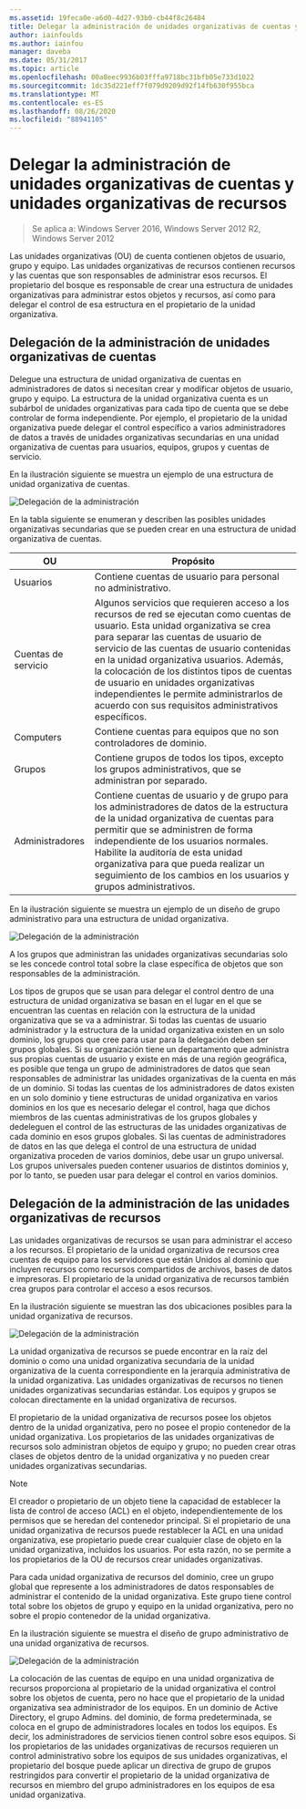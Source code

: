 ```yaml
---
ms.assetid: 19feca0e-a6d0-4d27-93b0-cb44f8c26484
title: Delegar la administración de unidades organizativas de cuentas y unidades organizativas de recursos
author: iainfoulds
ms.author: iainfou
manager: daveba
ms.date: 05/31/2017
ms.topic: article
ms.openlocfilehash: 00a8eec9936b03fffa9718bc31bfb05e733d1022
ms.sourcegitcommit: 1dc35d221eff7f079d9209d92f14fb630f955bca
ms.translationtype: MT
ms.contentlocale: es-ES
ms.lasthandoff: 08/26/2020
ms.locfileid: "88941105"
---
```

# <a name="delegating-administration-of-account-ous-and-resource-ous"></a>Delegar la administración de unidades organizativas de cuentas y unidades organizativas de recursos

>Se aplica a: Windows Server 2016, Windows Server 2012 R2, Windows Server 2012

Las unidades organizativas (OU) de cuenta contienen objetos de usuario, grupo y equipo. Las unidades organizativas de recursos contienen recursos y las cuentas que son responsables de administrar esos recursos. El propietario del bosque es responsable de crear una estructura de unidades organizativas para administrar estos objetos y recursos, así como para delegar el control de esa estructura en el propietario de la unidad organizativa.

## <a name="delegating-administration-of-account-ous"></a>Delegación de la administración de unidades organizativas de cuentas
Delegue una estructura de unidad organizativa de cuentas en administradores de datos si necesitan crear y modificar objetos de usuario, grupo y equipo. La estructura de la unidad organizativa cuenta es un subárbol de unidades organizativas para cada tipo de cuenta que se debe controlar de forma independiente. Por ejemplo, el propietario de la unidad organizativa puede delegar el control específico a varios administradores de datos a través de unidades organizativas secundarias en una unidad organizativa de cuentas para usuarios, equipos, grupos y cuentas de servicio.

En la ilustración siguiente se muestra un ejemplo de una estructura de unidad organizativa de cuentas.

![Delegación de la administración](media/Delegating-Administration-of-Account-OUs-and-Resource-OUs/66d38fbe-e8eb-42d7-abab-9526243bf6d9.gif)

En la tabla siguiente se enumeran y describen las posibles unidades organizativas secundarias que se pueden crear en una estructura de unidad organizativa de cuentas.

|OU|Propósito|
|------|-----------|
|Usuarios|Contiene cuentas de usuario para personal no administrativo.|
|Cuentas de servicio|Algunos servicios que requieren acceso a los recursos de red se ejecutan como cuentas de usuario. Esta unidad organizativa se crea para separar las cuentas de usuario de servicio de las cuentas de usuario contenidas en la unidad organizativa usuarios. Además, la colocación de los distintos tipos de cuentas de usuario en unidades organizativas independientes le permite administrarlos de acuerdo con sus requisitos administrativos específicos.|
|Computers|Contiene cuentas para equipos que no son controladores de dominio.|
|Grupos|Contiene grupos de todos los tipos, excepto los grupos administrativos, que se administran por separado.|
|Administradores|Contiene cuentas de usuario y de grupo para los administradores de datos de la estructura de la unidad organizativa de cuentas para permitir que se administren de forma independiente de los usuarios normales. Habilite la auditoría de esta unidad organizativa para que pueda realizar un seguimiento de los cambios en los usuarios y grupos administrativos.|

En la ilustración siguiente se muestra un ejemplo de un diseño de grupo administrativo para una estructura de unidad organizativa.

![Delegación de la administración](media/Delegating-Administration-of-Account-OUs-and-Resource-OUs/be2cd2d2-6956-429c-a53a-369e6fe40b2b.gif)

A los grupos que administran las unidades organizativas secundarias solo se les concede control total sobre la clase específica de objetos que son responsables de la administración.

Los tipos de grupos que se usan para delegar el control dentro de una estructura de unidad organizativa se basan en el lugar en el que se encuentran las cuentas en relación con la estructura de la unidad organizativa que se va a administrar. Si todas las cuentas de usuario administrador y la estructura de la unidad organizativa existen en un solo dominio, los grupos que cree para usar para la delegación deben ser grupos globales. Si su organización tiene un departamento que administra sus propias cuentas de usuario y existe en más de una región geográfica, es posible que tenga un grupo de administradores de datos que sean responsables de administrar las unidades organizativas de la cuenta en más de un dominio. Si todas las cuentas de los administradores de datos existen en un solo dominio y tiene estructuras de unidad organizativa en varios dominios en los que es necesario delegar el control, haga que dichos miembros de las cuentas administrativas de los grupos globales y dedeleguen el control de las estructuras de las unidades organizativas de cada dominio en esos grupos globales. Si las cuentas de administradores de datos en las que delega el control de una estructura de unidad organizativa proceden de varios dominios, debe usar un grupo universal. Los grupos universales pueden contener usuarios de distintos dominios y, por lo tanto, se pueden usar para delegar el control en varios dominios.

## <a name="delegating-administration-of-resource-ous"></a>Delegación de la administración de las unidades organizativas de recursos
Las unidades organizativas de recursos se usan para administrar el acceso a los recursos. El propietario de la unidad organizativa de recursos crea cuentas de equipo para los servidores que están Unidos al dominio que incluyen recursos como recursos compartidos de archivos, bases de datos e impresoras. El propietario de la unidad organizativa de recursos también crea grupos para controlar el acceso a esos recursos.

En la ilustración siguiente se muestran las dos ubicaciones posibles para la unidad organizativa de recursos.

![Delegación de la administración](media/Delegating-Administration-of-Account-OUs-and-Resource-OUs/6667a5ce-34d6-48a9-9974-b823ba70e2af.gif)

La unidad organizativa de recursos se puede encontrar en la raíz del dominio o como una unidad organizativa secundaria de la unidad organizativa de la cuenta correspondiente en la jerarquía administrativa de la unidad organizativa. Las unidades organizativas de recursos no tienen unidades organizativas secundarias estándar. Los equipos y grupos se colocan directamente en la unidad organizativa de recursos.

El propietario de la unidad organizativa de recursos posee los objetos dentro de la unidad organizativa, pero no posee el propio contenedor de la unidad organizativa. Los propietarios de las unidades organizativas de recursos solo administran objetos de equipo y grupo; no pueden crear otras clases de objetos dentro de la unidad organizativa y no pueden crear unidades organizativas secundarias.

> [!NOTE]
> El creador o propietario de un objeto tiene la capacidad de establecer la lista de control de acceso (ACL) en el objeto, independientemente de los permisos que se heredan del contenedor principal. Si el propietario de una unidad organizativa de recursos puede restablecer la ACL en una unidad organizativa, ese propietario puede crear cualquier clase de objeto en la unidad organizativa, incluidos los usuarios. Por esta razón, no se permite a los propietarios de la OU de recursos crear unidades organizativas.

Para cada unidad organizativa de recursos del dominio, cree un grupo global que represente a los administradores de datos responsables de administrar el contenido de la unidad organizativa. Este grupo tiene control total sobre los objetos de grupo y equipo en la unidad organizativa, pero no sobre el propio contenedor de la unidad organizativa.

En la ilustración siguiente se muestra el diseño de grupo administrativo de una unidad organizativa de recursos.

![Delegación de la administración](media/Delegating-Administration-of-Account-OUs-and-Resource-OUs/8a3f7714-a3bf-43f7-b999-6070543248b0.gif)

La colocación de las cuentas de equipo en una unidad organizativa de recursos proporciona al propietario de la unidad organizativa el control sobre los objetos de cuenta, pero no hace que el propietario de la unidad organizativa sea administrador de los equipos. En un dominio de Active Directory, el grupo Admins. del dominio, de forma predeterminada, se coloca en el grupo de administradores locales en todos los equipos. Es decir, los administradores de servicios tienen control sobre esos equipos. Si los propietarios de las unidades organizativas de recursos requieren un control administrativo sobre los equipos de sus unidades organizativas, el propietario del bosque puede aplicar un directiva de grupo de grupos restringidos para convertir el propietario de la unidad organizativa de recursos en miembro del grupo administradores en los equipos de esa unidad organizativa.




